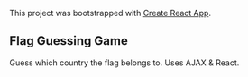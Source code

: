 This project was bootstrapped with [Create React App](https://github.com/facebookincubator/create-react-app).

## Flag Guessing Game

Guess which country the flag belongs to. Uses AJAX & React.